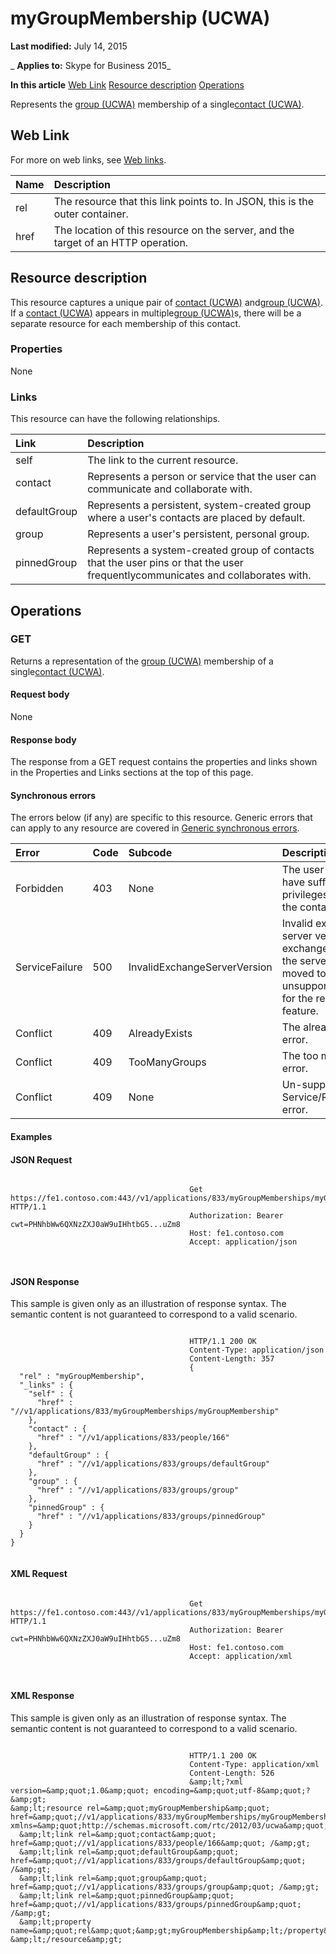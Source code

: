 
# myGroupMembership (UCWA)

 **Last modified:** July 14, 2015

 _ **Applies to:** Skype for Business 2015_

 **In this article**
[Web Link](#sectionSection0)
[Resource description](#sectionSection1)
[Operations](#sectionSection2)


Represents the [group (UCWA)](group_ref.md) membership of a single[contact (UCWA)](contact_ref.md). 

## Web Link
<a name="sectionSection0"> </a>

For more on web links, see [Web links](WebLinks.md).



|**Name**|**Description**|
|:-----|:-----|
|rel|The resource that this link points to. In JSON, this is the outer container.|
|href|The location of this resource on the server, and the target of an HTTP operation.|

## Resource description
<a name="sectionSection1"> </a>

This resource captures a unique pair of [contact (UCWA)](contact_ref.md) and[group (UCWA)](group_ref.md). If a [contact (UCWA)](contact_ref.md) appears in multiple[group (UCWA)](group_ref.md)s, there will be a separate resource for each membership of this contact. 


### Properties

None


### Links

This resource can have the following relationships.



|**Link**|**Description**|
|:-----|:-----|
|self|The link to the current resource.|
|contact|Represents a person or service that the user can communicate and collaborate with.|
|defaultGroup|Represents a persistent, system-created group where a user's contacts are placed by default.|
|group|Represents a user's persistent, personal group.|
|pinnedGroup|Represents a system-created group of contacts that the user pins or that the user frequentlycommunicates and collaborates with.|

## Operations
<a name="sectionSection2"> </a>




### GET

Returns a representation of the [group (UCWA)](group_ref.md) membership of a single[contact (UCWA)](contact_ref.md).


#### Request body

None


#### Response body

The response from a GET request contains the properties and links shown in the Properties and Links sections at the top of this page.


#### Synchronous errors

The errors below (if any) are specific to this resource. Generic errors that can apply to any resource are covered in [Generic synchronous errors](GenericSynchronousErrors.md).



|**Error**|**Code**|**Subcode**|**Description**|
|:-----|:-----|:-----|:-----|
|Forbidden|403|None|The user does not have sufficient privileges to access the contact list.|
|ServiceFailure|500|InvalidExchangeServerVersion|Invalid exchange server version.The exchange mailbox of the server might have moved to an unsupported version for the required feature.|
|Conflict|409|AlreadyExists|The already exists error.|
|Conflict|409|TooManyGroups|The too many groups error.|
|Conflict|409|None|Un-supported Service/Resource/API error.|

#### Examples




#### JSON Request


```

										Get https://fe1.contoso.com:443//v1/applications/833/myGroupMemberships/myGroupMembership HTTP/1.1
										Authorization: Bearer cwt=PHNhbWw6QXNzZXJ0aW9uIHhtbG5...uZm8
										Host: fe1.contoso.com
										Accept: application/json
										
									
```


#### JSON Response

This sample is given only as an illustration of response syntax. The semantic content is not guaranteed to correspond to a valid scenario.


```

										HTTP/1.1 200 OK
										Content-Type: application/json
										Content-Length: 357
										{
  "rel" : "myGroupMembership",
  "_links" : {
    "self" : {
      "href" : "//v1/applications/833/myGroupMemberships/myGroupMembership"
    },
    "contact" : {
      "href" : "//v1/applications/833/people/166"
    },
    "defaultGroup" : {
      "href" : "//v1/applications/833/groups/defaultGroup"
    },
    "group" : {
      "href" : "//v1/applications/833/groups/group"
    },
    "pinnedGroup" : {
      "href" : "//v1/applications/833/groups/pinnedGroup"
    }
  }
}
									
```


#### XML Request


```

										Get https://fe1.contoso.com:443//v1/applications/833/myGroupMemberships/myGroupMembership HTTP/1.1
										Authorization: Bearer cwt=PHNhbWw6QXNzZXJ0aW9uIHhtbG5...uZm8
										Host: fe1.contoso.com
										Accept: application/xml
										
									
```


#### XML Response

This sample is given only as an illustration of response syntax. The semantic content is not guaranteed to correspond to a valid scenario.


```

										HTTP/1.1 200 OK
										Content-Type: application/xml
										Content-Length: 526
										&amp;lt;?xml version=&amp;quot;1.0&amp;quot; encoding=&amp;quot;utf-8&amp;quot;?&amp;gt;
&amp;lt;resource rel=&amp;quot;myGroupMembership&amp;quot; href=&amp;quot;//v1/applications/833/myGroupMemberships/myGroupMembership&amp;quot; xmlns=&amp;quot;http://schemas.microsoft.com/rtc/2012/03/ucwa&amp;quot;&amp;gt;
  &amp;lt;link rel=&amp;quot;contact&amp;quot; href=&amp;quot;//v1/applications/833/people/166&amp;quot; /&amp;gt;
  &amp;lt;link rel=&amp;quot;defaultGroup&amp;quot; href=&amp;quot;//v1/applications/833/groups/defaultGroup&amp;quot; /&amp;gt;
  &amp;lt;link rel=&amp;quot;group&amp;quot; href=&amp;quot;//v1/applications/833/groups/group&amp;quot; /&amp;gt;
  &amp;lt;link rel=&amp;quot;pinnedGroup&amp;quot; href=&amp;quot;//v1/applications/833/groups/pinnedGroup&amp;quot; /&amp;gt;
  &amp;lt;property name=&amp;quot;rel&amp;quot;&amp;gt;myGroupMembership&amp;lt;/property&amp;gt;
&amp;lt;/resource&amp;gt;
									
```

